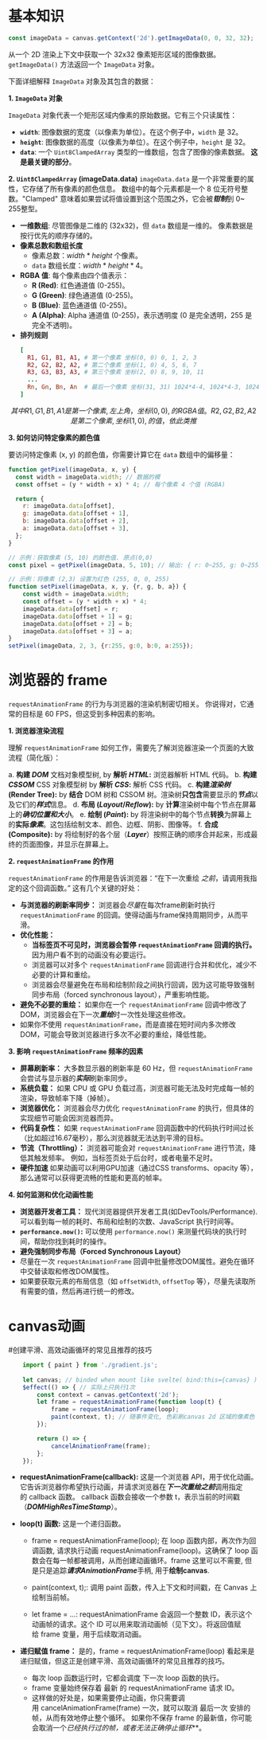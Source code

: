 # 基本知识
```js
const imageData = canvas.getContext('2d').getImageData(0, 0, 32, 32);
```
从一个 2D 渲染上下文中获取一个 32x32 像素矩形区域的图像数据。  `getImageData()` 方法返回一个 `ImageData` 对象。

下面详细解释 `ImageData` 对象及其包含的数据：

**1. `ImageData` 对象**

`ImageData` 对象代表一个矩形区域内像素的原始数据。它有三个只读属性：

*   **`width`**:  图像数据的宽度（以像素为单位）。在这个例子中，`width` 是 32。
*   **`height`**: 图像数据的高度（以像素为单位）。在这个例子中，`height` 是 32。
*   **`data`**:  一个 `Uint8ClampedArray` 类型的一维数组，包含了图像的像素数据。  **这是最关键的部分**。

**2. `Uint8ClampedArray` (imageData.data)**
`imageData.data` 是一个非常重要的属性，它存储了所有像素的颜色信息。  数组中的每个元素都是一个 8 位无符号整数。"Clamped" 意味着如果尝试将值设置到这个范围之外，它会被***钳制***到 0~ 255整型。

*  **一维数组**:  尽管图像是二维的 (32x32)，但 `data` 数组是一维的。  像素数据是按行优先的顺序存储的。
* **像素总数和数组长度**
	*   像素总数：$width * height$ 个像素。
	*   `data` 数组长度：$width * height * 4$。
* **RGBA 值**:  每个像素由四个值表示：
    *   **R (Red)**:  红色通道值 (0-255)。
    *   **G (Green)**: 绿色通道值 (0-255)。
    *   **B (Blue)**:  蓝色通道值 (0-255)。
    *   **A (Alpha)**:  Alpha 通道值 (0-255)，表示透明度 (0 是完全透明，255 是完全不透明)。
* **排列规则**
    ```ruby
    [
      R1, G1, B1, A1, # 第一个像素 坐标(0, 0) 0, 1, 2, 3
      R2, G2, B2, A2, # 第二个像素 坐标(1, 0) 4, 5, 6, 7
      R3, G3, B3, A3, # 第三个像素 坐标(2, 0) 8, 9, 10, 11
      ...
      Rn, Gn, Bn, An  # 最后一个像素 坐标(31, 31) 1024*4-4, 1024*4-3, 1024*4-2 ,1024*4-1
    ]
    ```
$$其中 R1, G1, B1, A1 是第一个像素,左上角，坐标 (0, 0),的RGBA值。  R2, G2, B2, A2 是第二个像素,坐标(1, 0),的值，依此类推 $$

**3. 如何访问特定像素的颜色值**

要访问特定像素 (x, y) 的颜色值，你需要计算它在 `data` 数组中的偏移量：

```javascript
function getPixel(imageData, x, y) {
  const width = imageData.width; // 数据的模
  const offset = (y * width + x) * 4; // 每个像素 4 个值 (RGBA)

  return {
    r: imageData.data[offset],
    g: imageData.data[offset + 1],
    b: imageData.data[offset + 2],
    a: imageData.data[offset + 3],
  };
}

// 示例：获取像素 (5, 10) 的颜色值. 原点(0,0)
const pixel = getPixel(imageData, 5, 10); // 输出: { r: 0~255, g: 0~255, b: 0~255, a: 0~255}

// 示例：将像素 (2,3) 设置为红色 (255, 0, 0, 255)
function setPixel(imageData, x, y, {r, g, b, a}) {
    const width = imageData.width;
    const offset = (y * width + x) * 4;
    imageData.data[offset] = r;
    imageData.data[offset + 1] = g;
    imageData.data[offset + 2] = b;
    imageData.data[offset + 3] = a;
}
setPixel(imageData, 2, 3, {r:255, g:0, b:0, a:255});
```
# 浏览器的 frame

`requestAnimationFrame` 的行为与浏览器的渲染机制密切相关。 你说得对，它通常的目标是 60 FPS，但这受到多种因素的影响。

**1. 浏览器渲染流程**

理解 `requestAnimationFrame` 如何工作，需要先了解浏览器渲染一个页面的大致流程（简化版）：

   a. **构建 *DOM*** 文档对象模型树,       by **解析 *HTML*:**  浏览器解析 HTML 代码。
   b. **构建** ***CSSOM*** CSS 对象模型树  by **解析 *CSS*:**  解析 CSS 代码。
   c. **构建*渲染树* (Render Tree):**       by **结合** DOM 树和 CSSOM 树。渲染树**只包含**需要显示的***节点***以及它们的***样式***信息。
   d. **布局 (*Layout*/*Reflow*):**             by **计算**渲染树中每个节点在屏幕上的***确切位置和大小***。
   e. **绘制 (*Paint*):**                              by 将渲染树中的每个节点**转换**为屏幕上的**实际*像素***。这包括绘制文本、颜色、边框、阴影、图像等。
   f. **合成 (Composite):**                     by 将绘制好的各个层（***Layer***）按照正确的顺序合并起来，形成最终的页面图像，并显示在屏幕上。

**2. `requestAnimationFrame` 的作用**

`requestAnimationFrame` 的作用是告诉浏览器：“在下一次重绘 *之前*，请调用我指定的这个回调函数。”  这有几个关键的好处：

*   **与浏览器的刷新率同步：** 浏览器会*尽量*在每次frame刷新时执行 `requestAnimationFrame` 的回调。使得动画与frame保持周期同步，从而平滑。
*   **优化性能：**
    *  **当标签页不可见时，浏览器会暂停 `requestAnimationFrame` 回调的执行。** 因为用户看不到的动画没有必要运行。
    *  浏览器可以对多个 `requestAnimationFrame` 回调进行合并和优化，减少不必要的计算和重绘。
    *  浏览器会尽量避免在布局和绘制阶段之间执行回调，因为这可能导致强制同步布局（forced synchronous layout），严重影响性能。
*  **避免不必要的重绘：** 如果你在一个 `requestAnimationFrame` 回调中修改了 DOM，浏览器会在下一次***重绘***时一次性处理这些修改。  
*  如果你不使用 `requestAnimationFrame`，而是直接在短时间内多次修改 DOM，可能会导致浏览器进行多次不必要的重绘，降低性能。

**3. 影响 `requestAnimationFrame` 频率的因素**
*   **屏幕刷新率：** 大多数显示器的刷新率是 60 Hz，但 `requestAnimationFrame` 会尝试与显示器的***实际***刷新率同步。
*   **系统负载：** 如果 CPU 或 GPU 负载过高，浏览器可能无法及时完成每一帧的渲染，导致帧率下降（掉帧）。
*   **浏览器优化：** 浏览器会尽力优化 `requestAnimationFrame` 的执行，但具体的实现细节可能会因浏览器而异。
*   **代码复杂性：** 如果 `requestAnimationFrame` 回调函数中的代码执行时间过长（比如超过16.67毫秒），那么浏览器就无法达到平滑的目标。
*   **节流（Throttling）：** 浏览器可能会对 `requestAnimationFrame` 进行节流，降低其触发频率。 例如，当标签页处于后台时，或者电量不足时。
*   **硬件加速** 如果动画可以利用GPU加速（通过CSS transforms、opacity 等），那么通常可以获得更流畅的性能和更高的帧率。

**4. 如何监测和优化动画性能**

*   **浏览器开发者工具：** 现代浏览器提供开发者工具(如DevTools/Performance). 可以看到每一帧的耗时、布局和绘制的次数、JavaScript 执行时间等。
*   **`performance.now()`:**  可以使用 `performance.now()` 来测量代码块的执行时间，帮助你找到耗时的操作。
*    **避免强制同步布局（Forced Synchronous Layout）**
   * 尽量在一次 `requestAnimationFrame` 回调中批量修改DOM属性。避免在循环中交替读取和修改DOM属性。
   * 如果要获取元素的布局信息（如 `offsetWidth`, `offsetTop` 等），尽量先读取所有需要的值，然后再进行统一的修改。

# canvas动画
#创建平滑、高效动画循环的常见且推荐的技巧
```js
	import { paint } from './gradient.js';
	
	let canvas; // binded when mount like svelte( bind:this={canvas} ) then its constant
	$effect(() => { // 实际上只执行1次
		const context = canvas.getContext('2d');
		let frame = requestAnimationFrame(function loop(t) {
			frame = requestAnimationFrame(loop);
			paint(context, t); // 随事件变化, 色彩刷canvas 2d 区域的像素色
		});

		return () => {
			cancelAnimationFrame(frame);
		};
	});
```

- **requestAnimationFrame(callback):** 这是一个浏览器 API，用于优化动画。它告诉浏览器你希望执行动画，并请求浏览器在***下一次重绘之前***调用指定的 callback 函数。 callback 函数会接收一个参数 t，表示当前的时间戳（***DOMHighResTimeStamp***）。
    
- **loop(t) 函数:** 这是一个递归函数。
    
    - frame = requestAnimationFrame(loop); 在 loop 函数内部，再次作为回调函数, 请求执行动画 requestAnimationFrame(loop)。这确保了 loop 函数会在每一帧都被调用，从而创建动画循环。frame 这里可以不需要, 但是只是追踪***请求AnimationFrame***手柄, 用于**绘制canvas**.
        
    - paint(context, t);: 调用 paint 函数，传入上下文和时间戳，在 Canvas 上绘制当前帧。
        
    - let frame = ...: requestAnimationFrame 会返回一个整数 ID，表示这个动画帧的请求。这个 ID 可以用来取消动画帧（见下文）。将返回值赋给 frame 变量，用于后续取消动画。
        
- **递归赋值 frame：** 是的，frame = requestAnimationFrame(loop) 看起来是递归赋值，但这正是创建平滑、高效动画循环的常见且推荐的技巧。
    
    - 每次 loop 函数运行时，它都会调度 下一次 loop 函数的执行。        
    - frame 变量始终保存着 最新 的 requestAnimationFrame 请求 ID。        
    - 这样做的好处是，如果需要停止动画，你只需要调用 cancelAnimationFrame(frame) 一次，就可以取消 最后一次 安排的帧，从而有效地停止整个循环。 如果你不保存 frame 的最新值，你可能会取消一个***已经执行过的帧*，或者无法正确*停止循环***。
    